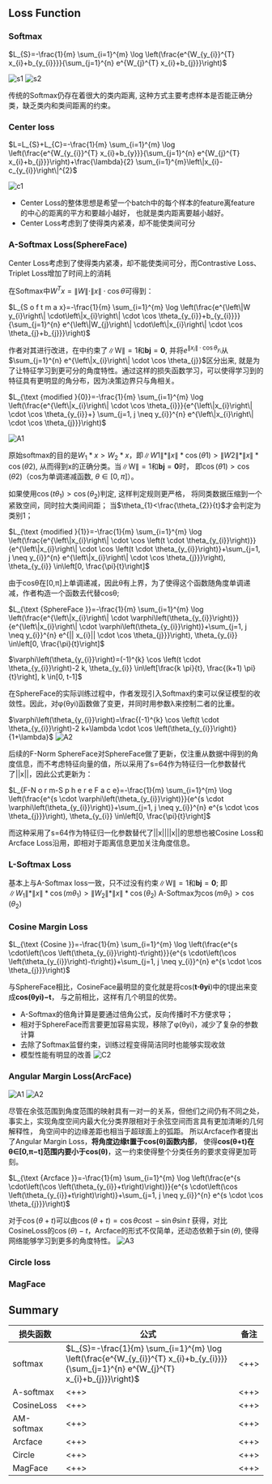 ## Loss Function
### Softmax
$L_{S}=-\frac{1}{m} \sum_{i=1}^{m} \log \left(\frac{e^{W_{y_{i}}^{T} x_{i}+b_{y_{i}}}}{\sum_{j=1}^{n} e^{W_{j}^{T} x_{i}+b_{j}}}\right)$

![s1](./imgs/Face_Recognition/softmax.png) 
![s2](./imgs/Face_Recognition/softmax2.png) 

传统的Softmax仍存在着很大的类内距离, 这种方式主要考虑样本是否能正确分类，缺乏类内和类间距离的约束。


### Center loss
$L=L_{S}+L_{C}=-\frac{1}{m} \sum_{i=1}^{m} \log \left(\frac{e^{W_{y_{i}}^{T} x_{i}+b_{y}}}{\sum_{j=1}^{n} e^{W_{j}^{T} x_{i}+b_{j}}}\right)+\frac{\lambda}{2} \sum_{i=1}^{m}\left\|x_{i}-c_{y_{i}}\right\|^{2}$

![c1](./imgs/Face_Recognition/centerloss.png) 
- Center Loss的整体思想是希望一个batch中的每个样本的feature离feature 的中心的距离的平方和要越小越好，
也就是类内距离要越小越好。
- Center Loss考虑到了使得类内紧凑，却不能使类间可分

### A-Softmax Loss(SphereFace)
Center Loss考虑到了使得类内紧凑，却不能使类间可分，而Contrastive Loss、Triplet Loss增加了时间上的消耗

在Softmax中$W^{T} x=\|W\| \cdot\|x\| \cdot \cos \theta$可得到：

$L_{S o f t m a x}=-\frac{1}{m} \sum_{i=1}^{m} \log \left(\frac{e^{\left\|W y_{i}\right\| \cdot\left\|x_{i}\right\| \cdot \cos \theta_{y_{i}}+b_{y_{i}}}}{\sum_{j=1}^{n} e^{\left\|W_{j}\right\| \cdot\left\|x_{i}\right\| \cdot \cos \theta_{j}+b_{j}}}\right)$

作者对其进行改进，在中约束了$\|\mathrm{W}\|=1$和$\mathbf{b j}=\mathbf{0}$, 
并将$e^{\left\|x_{i}\right\| \cdot \cos \theta_{y_{i}}}$从$\sum_{j=1}^{n} e^{\left\|x_{i}\right\| \cdot \cos \theta_{j}}$区分出来, 
就是为了让特征学习到更可分的角度特性。通过这样的损失函数学习，可以使得学习到的特征具有更明显的角分布，因为决策边界只与角相关。

$L_{\text {modified }{0}}=-\frac{1}{m} \sum_{i=1}^{m} \log \left(\frac{e^{\left\|x_{i}\right\| \cdot \cos \theta_{i}}}{e^{\left\|x_{i}\right\| \cdot \cos \theta_{y_{i}}+} \sum_{j=1, j \neq y_{i}}^{n} e^{\left\|x_{i}\right\| \cdot \cos \theta_{j}}}\right)$

![A1](./imgs/Face_Recognition/SphereFace.png) 

原始softmax的目的是$W_{1} * x>W_{2} * x$，即$\|W 1\| *\|x\| * \cos (\theta 1)>\|W 2\| *\|x\| * \cos (\theta 2)$, 从而得到x的正确分类。当$\|\mathrm{W}\|=1$和$\mathbf{b j}=\mathbf{0}$时，
即$\cos (\theta 1)>\cos (\theta 2)$（cos为单调递减函数, $\theta \in\left[0, {\pi}\right]$）。

如果使用$\cos \left(t \theta_{1}\right)>\cos \left(\theta_{2}\right)$判定, 这样判定规则更严格，
将同类数据压缩到一个紧致空间，同时拉大类间间距；
当$\theta_{1}<\frac{\theta_{2}}{t}$才会判定为类别1；

$L_{\text {modified }{1}}=-\frac{1}{m} \sum_{i=1}^{m} \log \left(\frac{e^{\left\|x_{i}\right\| \cdot \cos \left(t \cdot \theta_{y_{i}}\right)}}{e^{\left\|x_{i}\right\| \cdot \cos \left(t \cdot \theta_{y_{i}}\right)}+\sum_{j=1, j \neq y_{i}}^{n} e^{\left\|x_{i}\right\| \cdot \cos \theta_{j}}}\right), \theta_{y_{i}} \in\left[0, \frac{\pi}{t}\right]$

由于cosθ在[0,π]上单调递减，因此θ有上界，为了使得这个函数随角度单调递减，作者构造一个函数去代替cosθ;

$L_{\text {SphereFace }}=-\frac{1}{m} \sum_{i=1}^{m} \log \left(\frac{e^{\left\|x_{i}\right\| \cdot \varphi\left(\theta_{y_{i}}\right)}}{e^{\left\|x_{i}\right\| \cdot \varphi\left(\theta_{y_{i}}\right)}+\sum_{j=1, j \neq y_{i}}^{n} e^{|| x_{i}|| \cdot \cos \theta_{j}}}\right), \theta_{y_{i}} \in\left[0, \frac{\pi}{t}\right]$

$\varphi\left(\theta_{y_{i}}\right)=(-1)^{k} \cos \left(t \cdot \theta_{y_{i}}\right)-2 k, \theta_{y_{i}} \in\left[\frac{k \pi}{t}, \frac{(k+1) \pi}{t}\right], k \in[0, t-1]$

在SphereFace的实际训练过程中，作者发现引入Softmax约束可以保证模型的收敛性。因此，对φ(θyi)函数做了变更，并同时用参数λ来控制二者的比重。

$\varphi\left(\theta_{y_{i}}\right)=\frac{(-1)^{k} \cos \left(t \cdot \theta_{y_{i}}\right)-2 k+\lambda \cdot \cos \left(\theta_{y_{i}}\right)}{1+\lambda}$
![A2](./imgs/Face_Recognition/SphereFace2.png) 

后续的F-Norm SphereFace对SphereFace做了更新，仅注重从数据中得到的角度信息，而不考虑特征向量的值，所以采用了s=64作为特征归一化参数替代了||x||，因此公式更新为： 

$L_{F-N o r m-S p h e r e F a c e}=-\frac{1}{m} \sum_{i=1}^{m} \log \left(\frac{e^{s \cdot \varphi\left(\theta_{y_{i}}\right)}}{e^{s \cdot \varphi\left(\theta_{y_{i}}\right)}+\sum_{j=1, j \neq y_{i}}^{n} e^{s \cdot \cos \theta_{j}}}\right), \theta_{y_{i}} \in\left[0, \frac{\pi}{t}\right]$

而这种采用了s=64作为特征归一化参数替代了||x||||x||的思想也被Cosine Loss和Arcface Loss沿用，即相对于距离信息更加关注角度信息。

### L-Softmax Loss
基本上与A-Softmax loss一致，只不过没有约束$\|\mathrm{W}\|=1$和$\mathbf{b j}=\mathbf{0}$;
即$\left\|W_{1}\right\| *\|x\| * \cos \left(m \theta_{1}\right)>\left\|W_{2}\right\| *\|x\| * \cos \left(\theta_{2}\right)$
A-Softmax为$\cos \left(m \theta_{1}\right)>\cos \left(\theta_{2}\right)$



### Cosine Margin Loss
$L_{\text {Cosine }}=-\frac{1}{m} \sum_{i=1}^{m} \log \left(\frac{e^{s \cdot\left(\cos \left(\theta_{y_{i}}\right)-t\right)}}{e^{s \cdot\left(\cos \left(\theta_{y_{i}}\right)-t\right)}+\sum_{j=1, j \neq y_{i}}^{n} e^{s \cdot \cos \theta_{j}}}\right)$

与SphereFace相比，CosineFace最明显的变化就是将cos(**t⋅θyi**)中的t提出来变成**cos(θyi)−t**，
与之前相比，这样有几个明显的优势。
- A-Softmax的倍角计算是要通过倍角公式，反向传播时不方便求导；
- 相对于SphereFace而言要更加容易实现，移除了φ(θyi)，减少了复杂的参数计算
- 去除了Softmax监督约束，训练过程变得简洁同时也能够实现收敛
- 模型性能有明显的改善
![C2](./imgs/Face_Recognition/CosineLoss.png) 


### Angular Margin Loss(ArcFace)
![A1](./imgs/Face_Recognition/Arcface.png) 
![A2](./imgs/Face_Recognition/Arcface2.png) 


尽管在余弦范围到角度范围的映射具有一对一的关系，但他们之间仍有不同之处，
事实上，实现角度空间内最大化分类界限相对于余弦空间而言具有更加清晰的几何解释性，
角空间中的边缘差距也相当于超球面上的弧距。
所以Arcface作者提出了Angular Margin Loss，**将角度边缘t置于cos(θ)函数内部**，
使得**cos(θ+t)在θ∈[0,π−t]范围内要小于cos(θ)**，这一约束使得整个分类任务的要求变得更加苛刻。

$L_{\text {Arcface }}=-\frac{1}{m} \sum_{i=1}^{m} \log \left(\frac{e^{s \cdot\left(\cos \left(\theta_{y_{i}}+t\right)\right)}}{e^{s \cdot\left(\cos \left(\theta_{y_{i}}+t\right)\right)}+\sum_{j=1, j \neq y_{i}}^{n} e^{s \cdot \cos \theta_{j}}}\right)$

对于$\cos (\theta+t)$可以由$\cos (\theta+t)=\cos \theta \operatorname{cost}-\sin \theta \sin t$
获得，对比CosineLoss的$\cos (\theta)-t$，Arcface的形式不仅简单，还动态依赖于$\sin (\theta)$, 
使得网络能够学习到更多的角度特性。
![A3](./imgs/Face_Recognition/Arcface3.png) 


### Circle loss


### MagFace


## Summary
| 损失函数   | 公式                                                                                                                                     | 备注 |
|------------|------------------------------------------------------------------------------------------------------------------------------------------|------|
| softmax    | $L_{S}=-\frac{1}{m} \sum_{i=1}^{m} \log \left(\frac{e^{W_{y_{i}}^{T} x_{i}+b_{y_{i}}}}{\sum_{j=1}^{n} e^{W_{j}^{T} x_{i}+b_{j}}}\right)$ | <++> |
| A-softmax  | <++>                                                                                                                                     | <++> |
| CosineLoss | <++>                                                                                                                                     | <++> |
| AM-softmax | <++>                                                                                                                                     | <++> |
| Arcface    | <++>                                                                                                                                     | <++> |
| Circle     | <++>                                                                                                                                     | <++> |
| MagFace    | <++>                                                                                                                                     | <++> |

